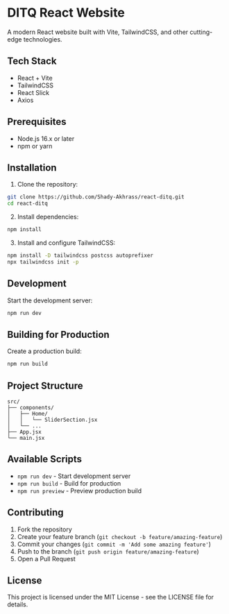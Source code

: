 # DITQ React Website

A modern React website built with Vite, TailwindCSS, and other cutting-edge technologies.

## Tech Stack

- React + Vite
- TailwindCSS
- React Slick
- Axios

## Prerequisites

- Node.js 16.x or later
- npm or yarn

## Installation

1. Clone the repository:
```bash
git clone https://github.com/Shady-Akhrass/react-ditq.git
cd react-ditq
```

2. Install dependencies:
```bash
npm install
```

3. Install and configure TailwindCSS:
```bash
npm install -D tailwindcss postcss autoprefixer
npx tailwindcss init -p
```

## Development

Start the development server:
```bash
npm run dev
```

## Building for Production

Create a production build:
```bash
npm run build
```

## Project Structure

```
src/
├── components/
│   ├── Home/
│   │   └── SliderSection.jsx
│   └── ...
├── App.jsx
└── main.jsx
```

## Available Scripts

- `npm run dev` - Start development server
- `npm run build` - Build for production
- `npm run preview` - Preview production build

## Contributing

1. Fork the repository
2. Create your feature branch (`git checkout -b feature/amazing-feature`)
3. Commit your changes (`git commit -m 'Add some amazing feature'`)
4. Push to the branch (`git push origin feature/amazing-feature`)
5. Open a Pull Request

## License

This project is licensed under the MIT License - see the LICENSE file for details.
